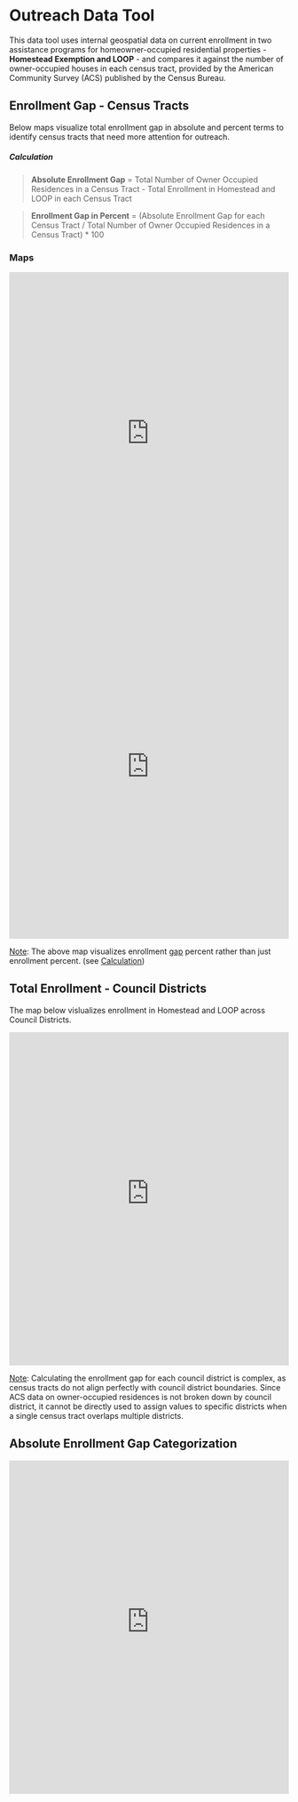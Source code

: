 <link rel="stylesheet" href="styles.css">

# Outreach Data Tool

This data tool uses internal geospatial data on current enrollment in two assistance programs for homeowner-occupied residential properties - **Homestead Exemption and LOOP** - and compares it against the number of owner-occupied houses in each census tract, provided by the American Community Survey (ACS) published by the Census Bureau. 

## Enrollment Gap - Census Tracts
Below maps visualize total enrollment gap in absolute and percent terms to identify census tracts that need more attention for outreach.

##### **Calculation**  

>**Absolute Enrollment Gap** = Total Number of Owner Occupied Residences in a Census Tract - Total Enrollment in Homestead and LOOP in each Census Tract

>**Enrollment Gap in Percent** = (Absolute Enrollment Gap for each Census Tract / Total Number of Owner Occupied Residences in a Census Tract) * 100

### Maps

<iframe
    src="https://data-and-research-phila-dept-of-revenue.github.io/enrollment-gaps/figs/enrollmentGap_cdBound.html"
    width="100%"
    height="600"
    frameborder="0"
    scrolling="no">
</iframe>


<iframe
    src="https://data-and-research-phila-dept-of-revenue.github.io/enrollment-gaps/figs/enrollmentGapPercent_cdBound.html"
    width="100%"
    height="600"
    frameborder="0"
    scrolling="no">
</iframe>

<ins>Note</ins>: The above map visualizes enrollment <ins>gap</ins> percent rather than just enrollment percent. (see [Calculation](#calculation))


## Total Enrollment - Council Districts

The map below vislualizes enrollment in Homestead and LOOP across Council Districts.

<iframe
    src="https://data-and-research-phila-dept-of-revenue.github.io/enrollment-gaps/figs/enrollment_cd.html"
    width="100%"
    height="600"
    frameborder="0"
    scrolling="no">
</iframe>

<ins>Note</ins>: Calculating the enrollment gap for each council district is complex, as census tracts do not align perfectly with council district boundaries. Since ACS data on owner-occupied residences is not broken down by council district, it cannot be directly used to assign values to specific districts when a single census tract overlaps multiple districts.

## Absolute Enrollment Gap Categorization

<iframe
    src="https://data-and-research-phila-dept-of-revenue.github.io/enrollment-gaps/figs/enrollmentGap_cdBound_category.html"
    width="100%"
    height="600"
    frameborder="0"
    scrolling="no">
</iframe>